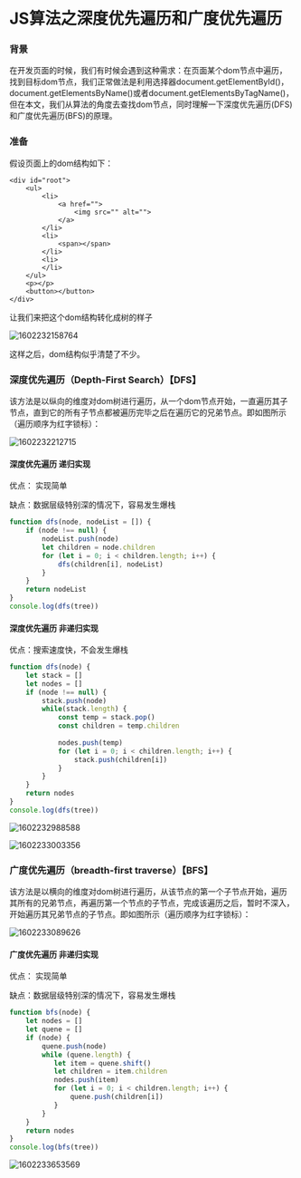 # JS算法之深度优先遍历和广度优先遍历

### 背景

在开发页面的时候，我们有时候会遇到这种需求：在页面某个dom节点中遍历，找到目标dom节点，我们正常做法是利用选择器document.getElementById()，document.getElementsByName()或者document.getElementsByTagName()，但在本文，我们从算法的角度去查找dom节点，同时理解一下深度优先遍历(DFS)和广度优先遍历(BFS)的原理。



### 准备

假设页面上的dom结构如下：

```
<div id="root">
    <ul>
        <li>
            <a href="">
                <img src="" alt="">
            </a>
        </li>
        <li>
            <span></span>
        </li>
        <li>
        </li>
    </ul>
    <p></p>
    <button></button>
</div>
```

让我们来把这个dom结构转化成树的样子

![1602232158764](../../.vuepress/public/image/cordova/1602232158764.png)

 这样之后，dom结构似乎清楚了不少。 

### 深度优先遍历（Depth-First Search）【DFS】

 该方法是以纵向的维度对dom树进行遍历，从一个dom节点开始，一直遍历其子节点，直到它的所有子节点都被遍历完毕之后在遍历它的兄弟节点。即如图所示（遍历顺序为红字锁标）： 

![1602232212715](../../.vuepress/public/image/cordova/1602232212715.png)

#### 深度优先遍历 递归实现

优点： 实现简单

缺点：数据层级特别深的情况下，容易发生爆栈

```javascript
function dfs(node, nodeList = []) {
    if (node !== null) {
        nodeList.push(node)
        let children = node.children
        for (let i = 0; i < children.length; i++) {
            dfs(children[i], nodeList)
        }
    }
    return nodeList
}
console.log(dfs(tree))
```

#### 深度优先遍历 非递归实现

优点：搜索速度快，不会发生爆栈

```javascript
function dfs(node) {
    let stack = []
    let nodes = []
    if (node !== null) {
        stack.push(node)
        while(stack.length) {
            const temp = stack.pop()
            const children = temp.children
            
            nodes.push(temp)
            for (let i = 0; i < children.length; i++) {
                stack.push(children[i])
            }
        }
    }
    return nodes
}
console.log(dfs(tree))
```

![1602232988588](../../.vuepress/public/image/cordova/1602232988588.png)



![1602233003356](../../.vuepress/public/image/cordova/1602233003356.png)

### 广度优先遍历（breadth-first traverse）【BFS】

 该方法是以横向的维度对dom树进行遍历，从该节点的第一个子节点开始，遍历其所有的兄弟节点，再遍历第一个节点的子节点，完成该遍历之后，暂时不深入，开始遍历其兄弟节点的子节点。即如图所示（遍历顺序为红字锁标）： 

![1602233089626](../../.vuepress/public/image/cordova/1602233089626.png)

#### 广度优先遍历 非递归实现

优点： 实现简单

缺点：数据层级特别深的情况下，容易发生爆栈

```javascript
function bfs(node) {
    let nodes = []
    let quene = []
    if (node) {
        quene.push(node)
        while (quene.length) {
           let item = quene.shift()
           let children = item.children
           nodes.push(item)
           for (let i = 0; i < children.length; i++) {
               quene.push(children[i])
           }
        }
    }
    return nodes
}
console.log(bfs(tree))
```

![1602233653569](../../.vuepress/public/image/cordova/1602233653569.png)







